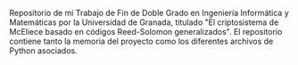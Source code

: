 Repositorio de mi Trabajo de Fin de Doble Grado en Ingeniería Informática y Matemáticas por la Universidad de Granada, titulado "El criptosistema de McEliece basado en códigos Reed-Solomon generalizados". El repositorio contiene tanto la memoria del proyecto como los diferentes archivos de Python asociados. 
